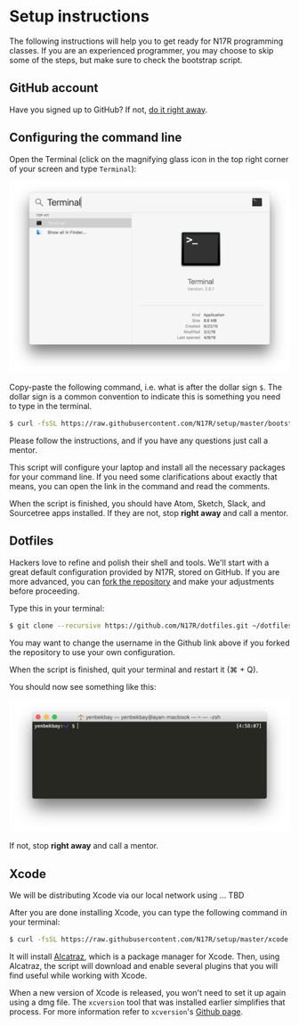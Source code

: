 # Setup instructions

The following instructions will help you to get ready for N17R programming classes. If you are an experienced programmer, you may choose to skip some of the steps, but make sure to check the bootstrap script.

## GitHub account

Have you signed up to GitHub? If not, [do it right away](https://github.com/join).

## Configuring the command line

Open the Terminal (click on the magnifying glass icon in the top right corner of your screen and type `Terminal`):

![](images/open-terminal.png)

Copy-paste the following command, i.e. what is after the dollar sign `$`. The dollar sign is a common convention to indicate this is something you need to type in the terminal.

```bash
$ curl -fsSL https://raw.githubusercontent.com/N17R/setup/master/bootstrap.sh | sh
```

Please follow the instructions, and if you have any questions just call a mentor.

This script will configure your laptop and install all the necessary packages for your command line. If you need some clarifications about exactly that means, you can open the link in the command and read the comments.

When the script is finished, you should have Atom, Sketch, Slack, and Sourcetree apps installed. If they are not, stop **right away** and call a mentor.

## Dotfiles

Hackers love to refine and polish their shell and tools. We'll start with a great default configuration provided by N17R, stored on GitHub. If you are more advanced, you can [fork the repository](https://github.com/N17R/dotfiles/fork) and make your adjustments before proceeding.

Type this in your terminal:

```bash
$ git clone --recursive https://github.com/N17R/dotfiles.git ~/dotfiles && set -- -f; bash ~/dotfiles/sync.sh
```

You may want to change the username in the Github link above if you forked the repository to use your own configuration.

When the script is finished, quit your terminal and restart it (⌘ + Q).

You should now see something like this:

![](images/terminal-look.png)

If not, stop **right away** and call a mentor.

## Xcode

We will be distributing Xcode via our local network using ... TBD

After you are done installing Xcode, you can type the following command in your terminal:

```bash
$ curl -fsSL https://raw.githubusercontent.com/N17R/setup/master/xcode.sh | sh
```

It will install [Alcatraz](https://github.com/alcatraz/Alcatraz), which is a package manager for Xcode. Then, using Alcatraz, the script will download and enable several plugins that you will find useful while working with Xcode.

When a new version of Xcode is released, you won't need to set it up again using a dmg file. The `xcversion` tool that was installed earlier simplifies that process. For more information refer to `xcversion`'s [Github page](https://github.com/neonichu/xcode-install).
